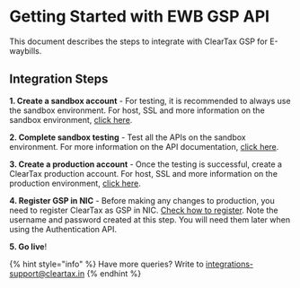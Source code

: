# Getting Started with EWB GSP API

This document describes the steps to integrate with ClearTax GSP for E-waybills.

## Integration Steps

**1. Create a sandbox account** - For testing, it is recommended to always use the sandbox environment. For host, SSL and more information on the sandbox environment, [click here](../e-waybill-gsp-api-reference.md#sandbox-environment).

**2. Complete sandbox testing** - Test all the APIs on the sandbox environment. For more information on the API documentation, [click here](../e-waybill-gsp-api-reference.md#api-documentation).

**3. Create a production account** - Once the testing is successful, create a ClearTax production account. For host, SSL and more information on the production environment, [click here](../e-waybill-gsp-api-reference.md#production-environment).

**4. Register GSP in NIC** - Before making any changes to production, you need to register ClearTax as GSP in NIC. [Check how to register](how-to-register-gsp-on-nic.md). Note the username and password created at this step. You will need them later when using the Authentication API.

**5. Go live**!

{% hint style="info" %}
Have more queries? Write to [integrations-support@cleartax.in](mailto:integrations-support@cleartax.in)
{% endhint %}

